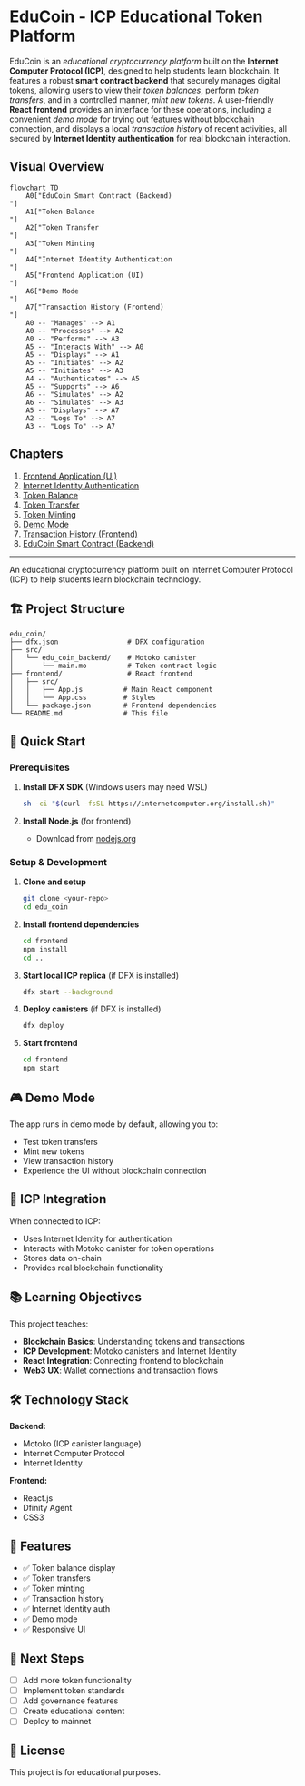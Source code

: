 # EduCoin - ICP Educational Token Platform


EduCoin is an *educational cryptocurrency platform* built on the **Internet Computer Protocol (ICP)**, designed to help students learn blockchain. It features a robust **smart contract backend** that securely manages digital tokens, allowing users to view their *token balances*, perform *token transfers*, and in a controlled manner, *mint new tokens*. A user-friendly **React frontend** provides an interface for these operations, including a convenient *demo mode* for trying out features without blockchain connection, and displays a local *transaction history* of recent activities, all secured by **Internet Identity authentication** for real blockchain interaction.


## Visual Overview

```mermaid
flowchart TD
    A0["EduCoin Smart Contract (Backend)
"]
    A1["Token Balance
"]
    A2["Token Transfer
"]
    A3["Token Minting
"]
    A4["Internet Identity Authentication
"]
    A5["Frontend Application (UI)
"]
    A6["Demo Mode
"]
    A7["Transaction History (Frontend)
"]
    A0 -- "Manages" --> A1
    A0 -- "Processes" --> A2
    A0 -- "Performs" --> A3
    A5 -- "Interacts With" --> A0
    A5 -- "Displays" --> A1
    A5 -- "Initiates" --> A2
    A5 -- "Initiates" --> A3
    A4 -- "Authenticates" --> A5
    A5 -- "Supports" --> A6
    A6 -- "Simulates" --> A2
    A6 -- "Simulates" --> A3
    A5 -- "Displays" --> A7
    A2 -- "Logs To" --> A7
    A3 -- "Logs To" --> A7
```

## Chapters

1. [Frontend Application (UI)
](01_frontend_application__ui__.md)
2. [Internet Identity Authentication
](02_internet_identity_authentication_.md)
3. [Token Balance
](03_token_balance_.md)
4. [Token Transfer
](04_token_transfer_.md)
5. [Token Minting
](05_token_minting_.md)
6. [Demo Mode
](06_demo_mode_.md)
7. [Transaction History (Frontend)
](07_transaction_history__frontend__.md)
8. [EduCoin Smart Contract (Backend)
](08_educoin_smart_contract__backend__.md)

---


An educational cryptocurrency platform built on Internet Computer Protocol (ICP) to help students learn blockchain technology.

## 🏗️ Project Structure

```
edu_coin/
├── dfx.json                 # DFX configuration
├── src/
│   └── edu_coin_backend/    # Motoko canister
│       └── main.mo          # Token contract logic
├── frontend/                # React frontend
│   ├── src/
│   │   ├── App.js          # Main React component
│   │   └── App.css         # Styles
│   └── package.json        # Frontend dependencies
└── README.md               # This file
```

## 🚀 Quick Start

### Prerequisites

1. **Install DFX SDK** (Windows users may need WSL)
   ```bash
   sh -ci "$(curl -fsSL https://internetcomputer.org/install.sh)"
   ```

2. **Install Node.js** (for frontend)
   - Download from [nodejs.org](https://nodejs.org/)

### Setup & Development

1. **Clone and setup**
   ```bash
   git clone <your-repo>
   cd edu_coin
   ```

2. **Install frontend dependencies**
   ```bash
   cd frontend
   npm install
   cd ..
   ```

3. **Start local ICP replica** (if DFX is installed)
   ```bash
   dfx start --background
   ```

4. **Deploy canisters** (if DFX is installed)
   ```bash
   dfx deploy
   ```

5. **Start frontend**
   ```bash
   cd frontend
   npm start
   ```

## 🎮 Demo Mode

The app runs in demo mode by default, allowing you to:
- Test token transfers
- Mint new tokens
- View transaction history
- Experience the UI without blockchain connection

## 🔐 ICP Integration

When connected to ICP:
- Uses Internet Identity for authentication
- Interacts with Motoko canister for token operations
- Stores data on-chain
- Provides real blockchain functionality

## 📚 Learning Objectives

This project teaches:
- **Blockchain Basics**: Understanding tokens and transactions
- **ICP Development**: Motoko canisters and Internet Identity
- **React Integration**: Connecting frontend to blockchain
- **Web3 UX**: Wallet connections and transaction flows

## 🛠️ Technology Stack

**Backend:**
- Motoko (ICP canister language)
- Internet Computer Protocol
- Internet Identity

**Frontend:**
- React.js
- Dfinity Agent
- CSS3

## 📖 Features

- ✅ Token balance display
- ✅ Token transfers
- ✅ Token minting
- ✅ Transaction history
- ✅ Internet Identity auth
- ✅ Demo mode
- ✅ Responsive UI

## 🎯 Next Steps

- [ ] Add more token functionality
- [ ] Implement token standards
- [ ] Add governance features
- [ ] Create educational content
- [ ] Deploy to mainnet

## 📄 License

This project is for educational purposes.
